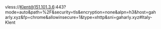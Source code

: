 vless://Klent@151.101.3.6:443?mode=auto&path=%2F&security=tls&encryption=none&alpn=h3&host=gaharly.xyz&fp=chrome&allowinsecure=1&type=xhttp&sni=gaharly.xyz#Italy-Klent

